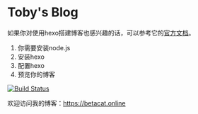 # Toby's Blog

如果你对使用hexo搭建博客也感兴趣的话，可以参考它的[官方文档](https://hexo.io/)。

1. 你需要安装node.js
2. 安装hexo
3. 配置hexo
4. 预览你的博客

[![Build Status](https://travis-ci.org/tobyqin/blog.svg?branch=master)](https://travis-ci.org/tobyqin/blog)

欢迎访问我的博客：https://betacat.online